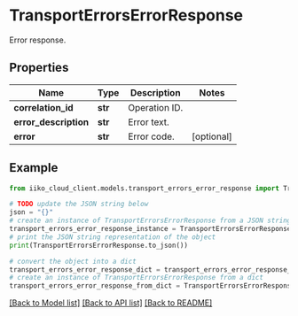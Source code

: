 # TransportErrorsErrorResponse

Error response.

## Properties

Name | Type | Description | Notes
------------ | ------------- | ------------- | -------------
**correlation_id** | **str** | Operation ID. | 
**error_description** | **str** | Error text. | 
**error** | **str** | Error code. | [optional] 

## Example

```python
from iiko_cloud_client.models.transport_errors_error_response import TransportErrorsErrorResponse

# TODO update the JSON string below
json = "{}"
# create an instance of TransportErrorsErrorResponse from a JSON string
transport_errors_error_response_instance = TransportErrorsErrorResponse.from_json(json)
# print the JSON string representation of the object
print(TransportErrorsErrorResponse.to_json())

# convert the object into a dict
transport_errors_error_response_dict = transport_errors_error_response_instance.to_dict()
# create an instance of TransportErrorsErrorResponse from a dict
transport_errors_error_response_from_dict = TransportErrorsErrorResponse.from_dict(transport_errors_error_response_dict)
```
[[Back to Model list]](../README.md#documentation-for-models) [[Back to API list]](../README.md#documentation-for-api-endpoints) [[Back to README]](../README.md)


